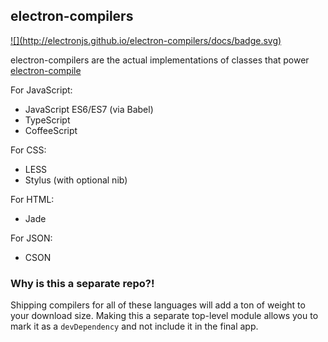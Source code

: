 ## electron-compilers

<a href="http://electronjs.github.io/electron-compilers/docs">
![](http://electronjs.github.io/electron-compilers/docs/badge.svg)
</a>

electron-compilers are the actual implementations of classes that power
[electron-compile](https://github.com/electronjs/electron-compile)

For JavaScript:

* JavaScript ES6/ES7 (via Babel)
* TypeScript
* CoffeeScript

For CSS:

* LESS
* Stylus (with optional nib)

For HTML:

* Jade

For JSON:

* CSON

### Why is this a separate repo?!

Shipping compilers for all of these languages will add a ton of weight to your
download size. Making this a separate top-level module allows you to mark it
as a `devDependency` and not include it in the final app.
